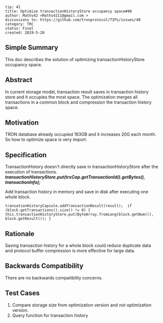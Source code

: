 ```
tip: 41
title: Optimize transactionHistoryStore occupancy space#40
author: Maths42 <Maths4211@gmail.com > 
discussions to: https://github.com/tronprotocol/TIPs/issues/40
category: TRC
status: Final
created: 2019-5-20
```

## Simple Summary

This doc describes the solution of optimizing transactionHistoryStore occupancy space.

## Abstract

In current storage model, transaction result saves in transaction history store and it occupies the most space.
The optimization merges all transactions in a common block and compression the transaction history space.

## Motivation

TRON database already occupied 163GB and it increases 20G each month. So how to optimize space is very import.

## Specification

TransactionHistory doesn't directly save in transactionHistoryStore after the execution of transactions.
**_transactionHistoryStore.put(trxCap.getTransactionId().getBytes(), transactionInfo);_**

Add transaction history in memory and save in disk after executing one whole block.
 
` transationHistoryCapsule.addTransactionResult(result); 
      if (block.getTransactions().size() != 0) {
       this.transactionHistoryStore.put(ByteArray.fromLong(block.getNum()), block.getResult());
     } `

## Rationale
Saving transaction history for a whole block could reduce duplicate data and protocol buffer compression is more effective for large data.

## Backwards Compatibility

There are no backwards compatibility concerns.

## Test Cases

1. Compare storage size from optimization version and not optimization version.
2. Query function for transaction history

